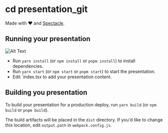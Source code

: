 # cd presentation_git

Made with ❤️ and [Spectacle](https://github.com/FormidableLabs/spectacle/).

## Running your presentation
![Alt Text](https://media.giphy.com/media/vFKqnCdLPNOKc/giphy.gif)
- Run `yarn install` (or `npm install` or `pnpm install`) to install dependencies.
- Run `yarn start` (or `npm start` or `pnpm start`) to start the presentation.
- Edit `index.tsx to add your presentation content.

## Building you presentation

To build your presentation for a production deploy, run `yarn build` (or `npm build` or `pnpm build`).

The build artifacts will be placed in the `dist` directory. If you'd like to change this location, edit `output.path` in `webpack.config.js`.